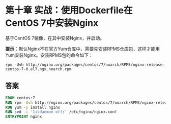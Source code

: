 # 第十章 实战：使用Dockerfile在CentOS 7中安装Nginx

基于CentOS 7镜像，在其中安装Nginx，并启动。

**提示**：默认Nginx不在官方Yum仓库中，需要先安装RPMS仓库包，这样才能用Yum安装Nginx。安装RPMS包的命令如下：

```Shell
rpm -Uvh http://nginx.org/packages/centos/7/noarch/RPMS/nginx-release-centos-7-0.el7.ngx.noarch.rpm
```



## 答案

```dockerfile
FROM centos:7
RUN rpm -Uvh http://nginx.org/packages/centos/7/noarch/RPMS/nginx-release-centos-7-0.el7.ngx.noarch.rpm
RUN yum -y install nginx
RUN sed -i '1i\daemon off;' /etc/nginx/nginx.conf
ENTRYPOINT nginx
```

